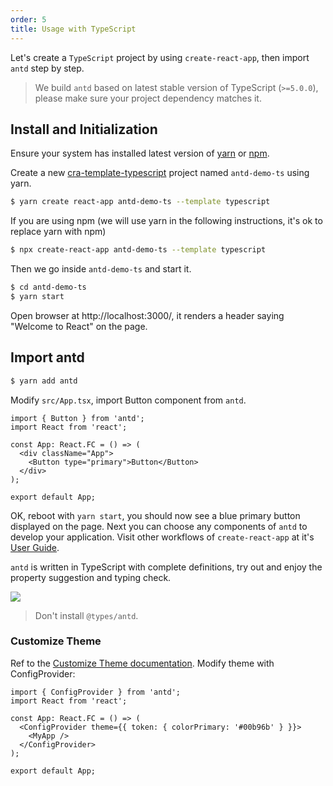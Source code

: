 ```yaml
---
order: 5
title: Usage with TypeScript
---
```


Let's create a `TypeScript` project by using `create-react-app`, then import `antd` step by step.

> We build `antd` based on latest stable version of TypeScript (`>=5.0.0`), please make sure your project dependency matches it.

## Install and Initialization

Ensure your system has installed latest version of [yarn](https://yarnpkg.com) or [npm](https://www.npmjs.com/).

Create a new [cra-template-typescript](https://github.com/facebook/create-react-app/tree/master/packages/cra-template-typescript) project named `antd-demo-ts` using yarn.

```bash
$ yarn create react-app antd-demo-ts --template typescript
```

If you are using npm (we will use yarn in the following instructions, it's ok to replace yarn with npm)

```bash
$ npx create-react-app antd-demo-ts --template typescript
```

Then we go inside `antd-demo-ts` and start it.

```bash
$ cd antd-demo-ts
$ yarn start
```

Open browser at http://localhost:3000/, it renders a header saying "Welcome to React" on the page.

## Import antd

```bash
$ yarn add antd
```

Modify `src/App.tsx`, import Button component from `antd`.

```tsx
import { Button } from 'antd';
import React from 'react';

const App: React.FC = () => (
  <div className="App">
    <Button type="primary">Button</Button>
  </div>
);

export default App;
```

OK, reboot with `yarn start`, you should now see a blue primary button displayed on the page. Next you can choose any components of `antd` to develop your application. Visit other workflows of `create-react-app` at it's [User Guide](https://create-react-app.dev/docs/getting-started#creating-a-typescript-app).

`antd` is written in TypeScript with complete definitions, try out and enjoy the property suggestion and typing check.

![](https://gw.alipayobjects.com/zos/antfincdn/26L5vPoLug/8d7da796-175e-40af-8eea-e7031ba09f9f.png)

> Don't install `@types/antd`.

### Customize Theme

Ref to the [Customize Theme documentation](/docs/react/customize-theme). Modify theme with ConfigProvider:

```tsx
import { ConfigProvider } from 'antd';
import React from 'react';

const App: React.FC = () => (
  <ConfigProvider theme={{ token: { colorPrimary: '#00b96b' } }}>
    <MyApp />
  </ConfigProvider>
);

export default App;
```
